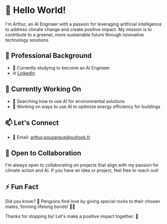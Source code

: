 <!--
**ArthurPouzCS/ArthurPouzCS** is a ✨ _special_ ✨ repository because its `README.md` (this file) appears on your GitHub profile.

Here are some ideas to get you started:

- 🔭 I’m currently working on ...
- 🌱 I’m currently learning ...
- 👯 I’m looking to collaborate on ...
- 🤔 I’m looking for help with ...
- 💬 Ask me about ...
- 📫 How to reach me: ...
- 😄 Pronouns: ...
- ⚡ Fun fact: ...
-->

# 👋 Hello World!

I'm Arthur, 
an AI Engineer with a passion for leveraging artificial intelligence to address climate change and create positive impact. 
My mission is to contribute to a greener, more sustainable future through innovative technology solutions.

## 💼 Professional Background

- 🤖 Currently studying to become an AI Engineer
- 🌐 [LinkedIn](https://www.linkedin.com/in/arthur-pouzargue/)

## 🌱 Currently Working On

- 🌿 Searching how to use AI for environmental solutions
- 🏡 Working on ways to use AI to optimize energy efficiency for buildings

## 📫 Let's Connect

- 📧 Email: arthur.pouzargue@outlook.fr

## 🤝 Open to Collaboration

I'm always open to collaborating on projects that align with my passion for climate action and AI. If you have an idea or project, feel free to reach out!

## ⚡ Fun Fact

Did you know? 💍 Penguins find love by giving special rocks to their chosen mates, forming lifelong bonds! 🐧💕

Thanks for stopping by! Let's make a positive impact together. 🚀
